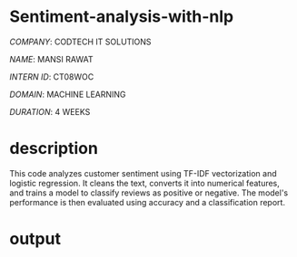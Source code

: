 # Sentiment-analysis-with-nlp

*COMPANY*: CODTECH IT SOLUTIONS

*NAME*: MANSI RAWAT

*INTERN ID*: CT08WOC

*DOMAIN*: MACHINE LEARNING

*DURATION*: 4 WEEKS

# description

This code analyzes customer sentiment using TF-IDF vectorization and logistic regression. It cleans the text, converts it into numerical features, and trains a model to classify reviews as positive or negative. The model's performance is then evaluated using accuracy and a classification report.

# output
